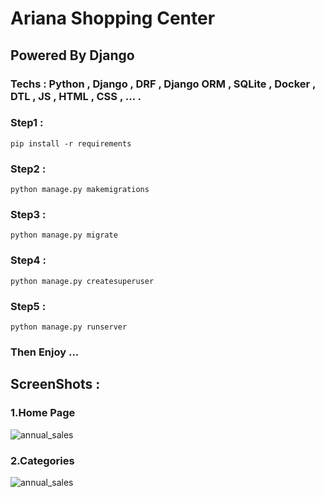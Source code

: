 # Ariana Shopping Center

## Powered By Django

### Techs : Python , Django , DRF , Django ORM , SQLite , Docker , DTL , JS , HTML , CSS , ... .

### Step1 :

```
pip install -r requirements 
```

### Step2 :

```
python manage.py makemigrations 
```

### Step3 :

```
python manage.py migrate
```

### Step4 :

```
python manage.py createsuperuser
```

### Step5 :

```
python manage.py runserver 
```

### Then Enjoy ...

## ScreenShots :

### 1.Home Page

![annual_sales](screenshots/annual_sales.png)

### 2.Categories

![annual_sales](screenshots/annual_sales.png)